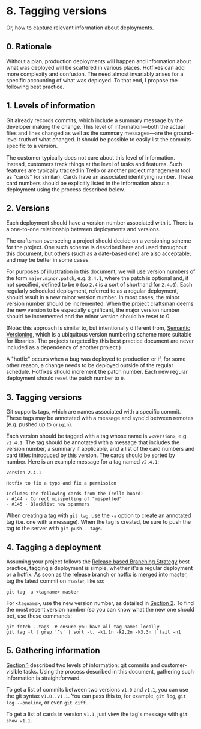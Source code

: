 # 8. Tagging versions

Or, how to capture relevant information about deployments.

<a name="rationale"></a>
## 0. Rationale

Without a plan, production deployments will happen and information about what
was deployed will be scattered in various places. Hotfixes can add more
complexity and confusion. The need almost invariably arises for a specific
accounting of what was deployed. To that end, I propose the following best
practice.

<a name="levels"></a>
## 1. Levels of information

Git already records commits, which include a summary message by the developer
making the change. This level of information—both the actual files and lines
changed as well as the summary messages—are the ground-level truth of what
changed. It should be possible to easily list the commits specific to a version.

The customer typically does not care about this level of information. Instead,
customers track things at the level of tasks and features. Such features are
typically tracked in Trello or another project management tool as "cards" (or
similar). Cards have an associated identifying number. These card numbers should
be explicitly listed in the information about a deployment using the process
described below.

<a name="versions"></a>
## 2. Versions

Each deployment should have a version number associated with it. There is a
one-to-one relationship between deployments and versions.

The craftsman overseeing a project should decide on a versioning scheme for the
project. One such scheme is described here and used throughout this document,
but others (such as a date-based one) are also acceptable, and may be better in
some cases.

For purposes of illustration in this document, we will use version numbers of
the form `major.minor.patch`, e.g. `2.4.1`, where the patch is optional and, if
not specified, defined to be `0` (so `2.4` is a sort of shorthand for `2.4.0`).
Each regularly scheduled deployment, referred to as a regular deployment, should
result in a new minor version number. In most cases, the minor version number
should be incremented. When the project craftsman deems the new version to be
especially significant, the major version number should be incremented and the
minor version should be reset to 0.

(Note: this approach is similar to, but intentionally different
from, [Semantic Versioning](http://semver.org/), which is a ubiquitous version
numbering scheme more suitable for libraries. The projects targeted by this best
practice document are never included as a dependency of another project.)

A "hotfix" occurs when a bug was deployed to production or if, for some other
reason, a change needs to be deployed outside of the regular schedule. Hotfixes
should increment the patch number. Each new regular deployment should reset the
patch number to `0`.

<a name="tagging"></a>
## 3. Tagging versions

Git supports tags, which are names associated with a specific commit. These tags
may be annotated with a message and sync'd between remotes (e.g. pushed up to
`origin`).

Each version should be tagged with a tag whose name is `v<version>`, e.g.
`v2.4.1`. The tag should be annotated with a message that includes the version
number, a summary if applicable, and a list of the card numbers and card titles
introduced by this version. The cards should be sorted by number. Here is an
example message for a tag named `v2.4.1`:

    Version 2.4.1

    Hotfix to fix a typo and fix a permission

    Includes the following cards from the Trello board:
    - #144 - Correct misspelling of "mispelled"
    - #145 - Blacklist new spammers

When creating a tag with `git tag`, use the `-a` option to create an annotated
tag (i.e. one with a message). When the tag is created, be sure to push the tag
to the server with `git push --tags`.

<a name="deployment"></a>
## 4. Tagging a deployment

Assuming your project follows
the [Release based Branching Strategy](release-branching.md) best practice,
tagging a deployment is simple, whether it's a regular deployment or a hotfix.
As soon as the release branch or hotfix is merged into master, tag the latest
commit on master, like so:

    git tag -a <tagname> master

For `<tagname>`, use the new version number, as detailed in
<a href="#versions">Section 2</a>. To find the most recent version number (so you
can know what the new one should be), use these commands:

    git fetch --tags  # ensure you have all tag names locally
    git tag -l | grep '^v' | sort -t. -k1,1n -k2,2n -k3,3n | tail -n1

<a name="information"></a>
## 5. Gathering information

<a href="#levels">Section 1</a> described two levels of information: git commits
and customer-visible tasks. Using the process described in this document,
gathering such information is straightforward.

To get a list of commits between two versions `v1.0` and `v1.1`, you can use the
git syntax `v1.0..v1.1`. You can pass this to, for example, `git log`, `git log
--oneline`, or even `git diff`.

To get a list of cards in version `v1.1`, just view the tag's message with
`git show v1.1`.

